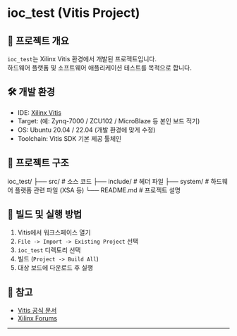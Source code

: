 # ioc_test (Vitis Project)

## 📌 프로젝트 개요
`ioc_test`는 Xilinx Vitis 환경에서 개발된 프로젝트입니다.  
하드웨어 플랫폼 및 소프트웨어 애플리케이션 테스트를 목적으로 합니다.

## 🛠 개발 환경
- IDE: [Xilinx Vitis](https://www.xilinx.com/products/design-tools/vitis.html)
- Target: (예: Zynq-7000 / ZCU102 / MicroBlaze 등 본인 보드 적기)
- OS: Ubuntu 20.04 / 22.04 (개발 환경에 맞게 수정)
- Toolchain: Vitis SDK 기본 제공 툴체인

## 📂 프로젝트 구조
ioc_test/
├── src/ # 소스 코드
├── include/ # 헤더 파일
├── system/ # 하드웨어 플랫폼 관련 파일 (XSA 등)
└── README.md # 프로젝트 설명
## 🚀 빌드 및 실행 방법
1. Vitis에서 워크스페이스 열기
2. `File -> Import -> Existing Project` 선택
3. `ioc_test` 디렉토리 선택
4. 빌드 (`Project -> Build All`)
5. 대상 보드에 다운로드 후 실행

## 📖 참고
- [Vitis 공식 문서](https://docs.xilinx.com/r/en-US/ug1416-vitis-documentation)
- [Xilinx Forums](https://forums.xilinx.com/)

---
